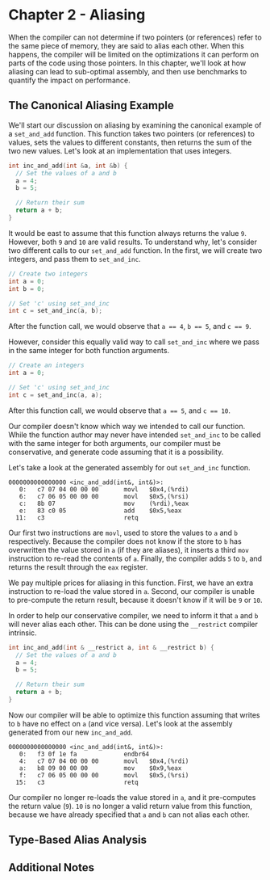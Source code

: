 # Chapter 2 - Aliasing

When the compiler can not determine if two pointers (or references) refer to the same piece of memory, they are said to alias each other. When this happens, the compiler will be limited on the optimizations it can perform on parts of the code using those pointers. In this chapter, we'll look at how aliasing can lead to sub-optimal assembly, and then use benchmarks to quantify the impact on performance.

## The Canonical Aliasing Example

We'll start our discussion on aliasing by examining the canonical example of a `set_and_add` function. This function takes two pointers (or references) to values, sets the values to different constants, then returns the sum of the two new values. Let's look at an implementation that uses integers.

```cpp
int inc_and_add(int &a, int &b) {
  // Set the values of a and b
  a = 4;
  b = 5;

  // Return their sum
  return a + b;
}
```

It would be east to assume that this function always returns the value `9`. However, both `9` and `10` are valid results. To understand why, let's consider two different calls to our `set_and_add` function. In the first, we will create two integers, and pass them to `set_and_inc`.

```cpp
// Create two integers
int a = 0;
int b = 0;

// Set 'c' using set_and_inc
int c = set_and_inc(a, b);
```

After the function call, we would observe that `a == 4`, `b == 5`, and `c == 9`.

However, consider this equally valid way to call `set_and_inc` where we pass in the same integer for both function arguments.

```cpp
// Create an integers
int a = 0;

// Set 'c' using set_and_inc
int c = set_and_inc(a, a);
```

After this function call, we would observe that `a == 5`, and `c == 10`.

Our compiler doesn't know which way we intended to call our function. While the function author may never have intended `set_and_inc` to be called with the same integer for both arguments, our compiler must be conservative, and generate code assuming that it is a possibility.

Let's take a look at the generated assembly for out `set_and_inc` function.

```assembly
0000000000000000 <inc_and_add(int&, int&)>:
   0:	c7 07 04 00 00 00    	movl   $0x4,(%rdi)
   6:	c7 06 05 00 00 00    	movl   $0x5,(%rsi)
   c:	8b 07                	mov    (%rdi),%eax
   e:	83 c0 05             	add    $0x5,%eax
  11:	c3                   	retq   
```

Our first two instructions are `movl`, used to store the values to `a` and `b` respectively. Because the compiler does not know if the store to `b` has overwritten the value stored in `a` (if they are aliases), it inserts a third `mov` instruction to re-read the contents of `a`. Finally, the compiler adds `5` to `b`, and returns the result through the `eax` register.

We pay multiple prices for aliasing in this function. First, we have an extra instruction to re-load the value stored in `a`. Second, our compiler is unable to pre-compute the return result, because it doesn't know if it will be `9` or `10`.

In order to help our conservative compiler, we need to inform it that `a` and `b` will never alias each other. This can be done using the `__restrict` compiler intrinsic.

```cpp
int inc_and_add(int & __restrict a, int & __restrict b) {
  // Set the values of a and b
  a = 4;
  b = 5;

  // Return their sum
  return a + b;
}
```

Now our compiler will be able to optimize this function assuming that writes to `b` have no effect on `a` (and vice versa). Let's look at the assembly generated from our new `inc_and_add`.

```assembly
0000000000000000 <inc_and_add(int&, int&)>:
   0:	f3 0f 1e fa          	endbr64 
   4:	c7 07 04 00 00 00    	movl   $0x4,(%rdi)
   a:	b8 09 00 00 00       	mov    $0x9,%eax
   f:	c7 06 05 00 00 00    	movl   $0x5,(%rsi)
  15:	c3                   	retq   
```

Our compiler no longer re-loads the value stored in `a`, and it pre-computes the return value (`9`). `10` is no longer a valid return value from this function, because we have already specified that `a` and `b` can not alias each other.

## Type-Based Alias Analysis

## Additional Notes

